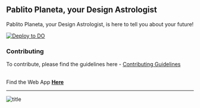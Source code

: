 ## Pablito Planeta, your Design Astrologist

Pablito Planeta, your Design Astrologist, is here to tell you about your future!

[![Deploy to DO](https://www.deploytodo.com/do-btn-blue.svg)](https://cloud.digitalocean.com/apps/new?repo=https://github.com/geekboysupreme/pablito-planeta/tree/main)

### Contributing
To contribute, please find the guidelines here - <a href='https://github.com/GeekBoySupreme/pablito-planeta/blob/master/Contributing.md'>Contributing Guidelines</a>

<br/>
Find the Web App <a href="https://pablito-planeta-noinm.ondigitalocean.app/" target="blank"><b>Here</b></a>
<br/>
<hr/>

![title](https://user-images.githubusercontent.com/15321738/104348180-687c6380-5527-11eb-8e38-1f7bcccdc7f2.PNG)
